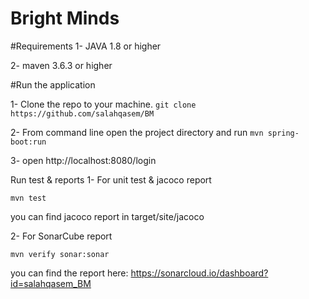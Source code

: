 # Bright Minds 

#Requirements
1- JAVA 1.8 or higher 

2- maven 3.6.3 or higher 

#Run the application 

1- Clone the repo to your machine. `git clone https://github.com/salahqasem/BM`

2- From command line open the project directory and run `mvn spring-boot:run`

3- open http://localhost:8080/login

Run test & reports
1- For unit test & jacoco report

```mvn test```

you can find jacoco report in target/site/jacoco

2- For SonarCube report

```mvn verify sonar:sonar```

you can find the report here: https://sonarcloud.io/dashboard?id=salahqasem_BM
